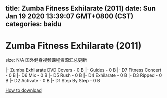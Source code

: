 
title: Zumba Fitness Exhilarate (2011)
date: Sun Jan 19 2020 13:39:07 GMT+0800 (CST)    
categories: baidu
---

# Zumba Fitness Exhilarate (2011)
size: N/A
 国外健身视频课程资源汇总更新
 
|- Zumba Exhilarate DVD Covers - 0 B
|- Guides - 0 B
|- D7 Fitness Concert - 0 B
|- D6 Mix - 0 B
|- D5 Rush - 0 B
|- D4 Exhilarate - 0 B
|- D3 Ripped - 0 B
|- D2 Activate - 0 B
|- D1 Step By Step - 0 B

[How to download](https://bpcam.bemobtrk.com/go/2ceec3aa-1ca2-46d6-b9ff-aaa5c184517c?jno=4594)